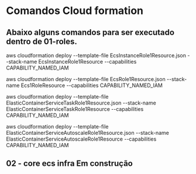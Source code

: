 # Comandos Cloud formation

## Abaixo alguns comandos para ser executado dentro de 01-roles.

aws cloudformation deploy --template-file EcsInstanceRole1Resource.json --stack-name EcsInstanceRole1Resource --capabilities CAPABILITY_NAMED_IAM

aws cloudformation deploy --template-file EcsRole1Resource.json --stack-name Ecs1RoleResource --capabilities CAPABILITY_NAMED_IAM

aws cloudformation deploy --template-file ElasticContainerServiceTaskRole1Resource.json --stack-name ElasticContainerServiceTaskRole1Resource --capabilities CAPABILITY_NAMED_IAM

aws cloudformation deploy --template-file ElasticContainerServiceAutoscaleRole1Resource.json --stack-name ElasticContainerServiceAutoscaleRole1Resource --capabilities CAPABILITY_NAMED_IAM

## 02 - core ecs infra Em construção